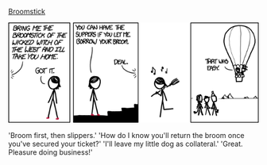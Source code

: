 [Broomstick](https://xkcd.com/1149)

![Broomstick](./random_comic.png)

'Broom first, then slippers.' 'How do I know you'll return the broom once you've secured your ticket?' 'I'll leave my little dog as collateral.' 'Great. Pleasure doing business!'

